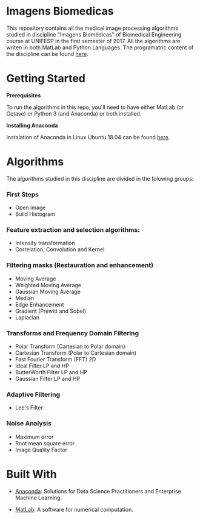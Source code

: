 # Imagens Biomedicas
This repository contains all the medical image processing algorithms studied in discipline "Imagens Biomédicas" of Biomedical Engineering course at UNIFESP in the first semester of 2017. All the algorithms are writen in both MatLab and Python Languages. The programatric content of the discipline can be found [here](https://unifesp.br/campus/sjc/images/sjc/Secretaria_de_Graduação/UCs_Vigentes/I/Imagens_Biomédicas.pdf).

# Getting Started

**Prerequisites**

To run the algorithms in this repo, you'll need to have either MatLab (or Octave) or Python 3 (and Anaconda) or both installed.

**Installing Anaconda**

Instalation of Anaconda in Linux Ubuntu 18.04 can be found 
<a href="https://www.digitalocean.com/community/tutorials/how-to-install-the-anaconda-python-distribution-on-ubuntu-18-04" target="_blank">here</a>.

# Algorithms

The algorithms studied in this discipline are divided in the folowing groups:

### First Steps
- Open image
- Build Histogram

### Feature extraction and selection algorithms:

- Intensity transformation
- Correlation, Convolution and Kernel

### Filtering masks (Restauration and enhancement)
- Moving Average
- Weighted Moving Average
- Gaussian Moving Average
- Median
- Edge Enhancement
- Gradient (Prewitt and Sobel)
- Laplacian

### Transforms and Frequency Domain Filtering
- Polar Transform (Cartesian to Polar domain)
- Cartesian Transform (Polar to Cartesian domain)
- Fast Fourier Transform (FFT) 2D
- Ideal Filter LP and HP
- ButterWorth  Filter LP and HP
- Gaussian Filter LP and HP

### Adaptive Filtering
- Lee's Filter

### Noise Analysis
- Maximum error
- Root mean square error
- Image Quality Factor


# Built With
- [Anaconda](https://www.anaconda.com): Solutions for Data Science Practitioners and Enterprise Machine Learning.

- [MatLab](https://www.mathworks.com): A software for numerical computation.
